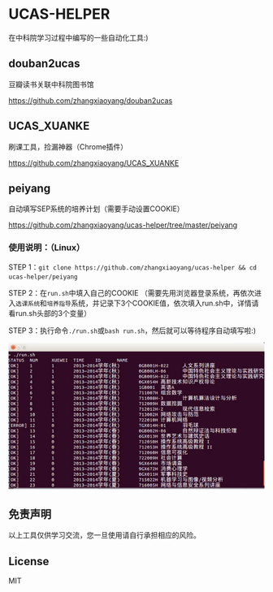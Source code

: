 UCAS-HELPER
===

在中科院学习过程中编写的一些自动化工具:)

douban2ucas
---

豆瓣读书关联中科院图书馆

<https://github.com/zhangxiaoyang/douban2ucas>


UCAS\_XUANKE
---

刷课工具，捡漏神器（Chrome插件）

<https://github.com/zhangxiaoyang/UCAS_XUANKE>


peiyang
---

自动填写SEP系统的培养计划（需要手动设置COOKIE）

<https://github.com/zhangxiaoyang/ucas-helper/tree/master/peiyang>

### 使用说明：（Linux）
STEP 1：`git clone https://github.com/zhangxiaoyang/ucas-helper && cd ucas-helper/peiyang`

STEP 2：在`run.sh`中填入自己的COOKIE
（需要先用浏览器登录系统，再依次进入`选课系统`和`培养指导`系统，并记录下3个COOKIE值，依次填入run.sh中，详情请看run.sh头部的3个变量）

STEP 3：执行命令`./run.sh`或`bash run.sh`，然后就可以等待程序自动填写啦:)

![](images/screenshot_peiyang.jpg)


免责声明
---

以上工具仅供学习交流，您一旦使用请自行承担相应的风险。


License
---

MIT
